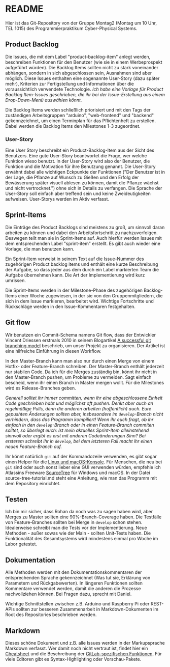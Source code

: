 # README
Hier ist das Git-Repository von der Gruppe Montag2 (Montag um 10 Uhr, TEL 1015) des Programmierpraktikum
Cyber-Physical Systems.

## Product Backlog
Die Issues, die mit dem Label "product-backlog-item" anlegt werden, beschreiben Funktionen für den Benutzer (wie sie in einem Werbeprospekt aufgeführt würden). Die Backlog Items sollten nicht zu stark voneinander abhängen, sondern in sich abgeschlossen sein, Ausnahmen sind aber möglich. Diese Issues enthalten eine sogenannte User-Story (dazu später mehr), Kriterien zur Fertigstellung und Informationen über die voraussichtlich verwendete Technologie. _Ich habe eine Vorlage für Product Backlog Item-Issues geschrieben, die ihr bei der Issue-Erstellung aus einem Drop-Down-Menü auswählen könnt._

Die Backlog Items werden schließlich priorisiert und mit den Tags der zuständigen Arbeitsgruppen "arduino", "web-frontend" und "backend" gekennzeichnet, um einen Terminplan für das Pflichtenheft zu erstellen. Dabei werden die Backlog Items den Milestones 1-3 zugeordnet.

### User-Story
Eine User Story beschreibt ein Product-Backlog-Item aus der Sicht des Benutzers. Eine gute User-Story beantwortet die Frage, wer welche Funktion wieso benutzt. In der User-Story wird also der Benutzer, die Funktion und die Motivation für ihre Benutzung genannt. Die User-Story erwähnt dabei alle wichtigen Eckpunkte der Funktionen ("Der Benutzer ist in der Lage, die Pflanze auf Wunsch zu Gießen und den Erfolg der Bewässerung später visuell ablesen zu können, damit die Pflanze wächst und nicht vertrocknet.") ohne sich in Details zu verfangen. Die Sprache der User-Story soll einfach aber treffend sein und keine Zweideutigkeiten aufweisen. User-Storys werden im Aktiv verfasst.

## Sprint-Items
Die Einträge des Product Backlogs sind meistens zu groß, um sinnvoll daran arbeiten zu können und dabei den Arbeitsfortschritt zu nachzuverfolgen. Deswegen teilt man sie in Sprint-Items auf. Auch hierfür werden Issues mit dem entsprechenden Label "sprint-item" erstellt. Es gibt auch wieder eine Vorlage, die man benutzen kann.

Ein Sprint-Item verweist in seinem Text auf die Issue-Nummer des zugehörigen Product backlog items und enthält eine kurze Beschreibung der Aufgabe, so dass jeder aus dem durch ein Label markierten Team die Aufgabe übernehmen kann. Die Art der Implementierung wird kurz umrissen.

Die Sprint-Items werden in der Milestone-Phase des zugehörigen Backlog-Items einer Woche zugewiesen, in der sie von den Gruppenmitgliedern, die sich in dem Issue markieren, bearbeitet wird. Wichtige Fortschritte und Rückschläge werden in den Issue-Kommentaren festgehalten.

## Git flow
Wir benutzen ein Commit-Schema namens Git flow, dass der Entwickler Vincent Driessen erstmals 2010 in seinem Blogartikel [A successful git branching model](http://nvie.com/posts/a-successful-git-branching-model/) beschrieb, um unser Projekt zu organisieren. Der Artikel ist eine hilfreiche Einführung in diesen Workflow.

In den Master-Branch kann man also nur durch einen Merge von einem Hotfix- oder Feature-Branch schreiben. Der Master-Branch enthält jederzeit nur stabilen Code. Da ich für die Merges zuständig bin, könnt ihr nicht in den Master-Branch pushen, um Probleme zu vermeiden. Sagt einfach bescheid, wenn ihr einen Branch in Master mergen wollt. Für die Milestones wird es Release-Branches geben.

_Generell solltet ihr immer committen, wenn ihr eine abgeschlossene Einheit Code geschrieben habt und möglichst oft pushen. Denkt aber auch an regelmäßige Pulls, denn die anderen arbeiten (hoffentlich) auch. Eure gepushten Änderungen sollten aber, insbesondere im `develop`-Branch nicht verhindern, dass das Programm kompiliert!
Wenn ihr euch fragt, ob ihr einfach in den `develop`-Branch oder in einen Feature-Branch commiten solltet, so überlegt euch: Ist mein aktuelles Sprint-Item alleinstehend sinnvoll oder ergibt es erst mit anderen Codeänderungen Sinn? Bei ersterem schreibt ihr in `develop`, bei dem letzteren Fall macht ihr einen neuen Feature-Branch auf._

Ihr könnt natürlich `git` auf der Kommandozeile verwenden, es gibt sogar einen Helper für die [Linux und macOS-Konsole](https://danielkummer.github.io/git-flow-cheatsheet/). Für Menschen, die neu bei `git` sind oder auch sonst lieber eine GUI verwenden würden, empfehle ich Atlassins Freeware [SourceTree](https://de.atlassian.com/software/sourcetree) für Windows und macOS. In der Datei source-tree-tutorial.md steht eine Anleitung, wie man das Programm mit dem Repository einrichtet.

## Testen
Ich bin mir sicher, dass Rohan da noch was zu sagen haben wird, aber Merges zu Master sollten eine 90%-Branch-Coverage haben. Die Testfälle von Feature-Branches sollten bei Merge in `develop` schon stehen. Idealerweise schreibt man die Tests vor der Implementierung. Neue Methoden - außer sowas wie der Main - sollten Unit-Tests haben. Die Funktionalität des Gesamtsystems wird mindestens einmal pro Woche im Labor getestet.

## Dokumentation
Alle Methoden werden mit den Dokumentationskommentaren der entsprechenden Sprache gekennzeichnet (Was tut sie, Erklärung von Parametern und Rückgabewerten). In längeren Funktionen sollten Kommentare verwendet werden, damit die anderen die Prozesse nachvollziehen können. Bei Fragen dazu, sprecht mit Daniel.

Wichtige Schnittstellen zwischen z.B. Arduino und Raspberry Pi oder REST-APIs sollten zur besseren Zusammenarbeit in Markdown-Dokumenten im Root des Repositories beschrieben werden.

## Markdown
Dieses schöne Dokument und z.B. alle Issues werden in der Markupsprache Markdown verfasst. Wer damit noch nicht vertraut ist, findet hier ein [Cheatsheet](https://github.com/adam-p/markdown-here/wiki/Markdown-Cheatsheet) und die Beschreibung der [GitLab-spezifischen Funktionen](https://gitlab.com/gitlab-org/gitlab-ce/blob/master/doc/user/markdown.md). Für viele Editoren gibt es Syntax-Highlighting oder Vorschau-Pakete.
